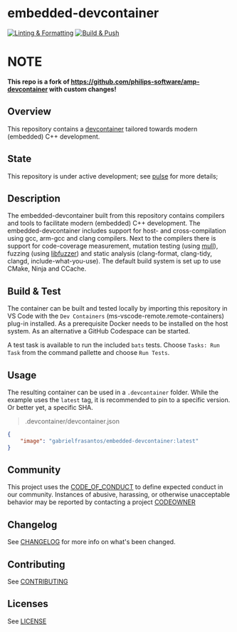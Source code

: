 # embedded-devcontainer

[![Linting & Formatting](https://github.com/gabrielfrasantos/embedded-devcontainer/actions/workflows/linting-formatting.yml/badge.svg)](https://github.com/gabrielfrasantos/embedded-devcontainer/actions/workflows/linting-formatting.yml) [![Build & Push](https://github.com/gabrielfrasantos/embedded-devcontainer/actions/workflows/build-push.yml/badge.svg)](https://github.com/gabrielfrasantos/embedded-devcontainer/actions/workflows/build-push.yml)

# **NOTE**
**This repo is a fork of https://github.com/philips-software/amp-devcontainer with custom changes!**

## Overview

This repository contains a [devcontainer](https://docs.github.com/en/codespaces/setting-up-your-project-for-codespaces/introduction-to-dev-containers) tailored towards modern (embedded) C++ development.

## State

This repository is under active development; see [pulse](https://github.com/gabrielfrasantos/embedded-devcontainer/pulse) for more details;

## Description

The embedded-devcontainer built from this repository contains compilers and tools to facilitate modern (embedded) C++ development.
The embedded-devcontainer includes support for host- and cross-compilation using gcc, arm-gcc and clang compilers.
Next to the compilers there is support for code-coverage measurement, mutation testing (using [mull](https://github.com/mull-project/mull)), fuzzing (using [libfuzzer](https://www.llvm.org/docs/LibFuzzer.html)) and static analysis (clang-format, clang-tidy, clangd, include-what-you-use).
The default build system is set up to use CMake, Ninja and CCache.

## Build & Test

The container can be built and tested locally by importing this repository in VS Code with the `Dev Containers` (ms-vscode-remote.remote-containers) plug-in installed. As a prerequisite Docker needs to be installed on the host system. As an alternative a GitHub Codespace can be started.

A test task is available to run the included `bats` tests. Choose `Tasks: Run Task` from the command pallette and choose `Run Tests`.

## Usage

The resulting container can be used in a `.devcontainer` folder. While the example uses the `latest` tag, it is recommended to pin to a specific version. Or better yet, a specific SHA.

> .devcontainer/devcontainer.json

```json
{
    "image": "gabrielfrasantos/embedded-devcontainer:latest"
}
```

## Community

This project uses the [CODE_OF_CONDUCT](./CODE_OF_CONDUCT.md) to define expected conduct in our community. Instances of
abusive, harassing, or otherwise unacceptable behavior may be reported by contacting a project [CODEOWNER](./.github/CODEOWNERS)

## Changelog

See [CHANGELOG](./CHANGELOG.md) for more info on what's been changed.

## Contributing

See [CONTRIBUTING](./CONTRIBUTING.md)

## Licenses

See [LICENSE](./LICENSE)
